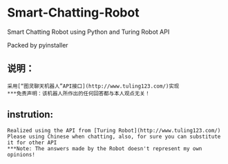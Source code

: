 # Smart-Chatting-Robot
Smart Chatting Robot using Python and Turing Robot API

Packed by pyinstaller

## 说明：
    采用[“图灵聊天机器人”API接口](http://www.tuling123.com/)实现 
    ***免责声明：该机器人所作出的任何回答都与本人观点无关！

## instrution: 
    Realized using the API from [Turing Robot](http://www.tuling123.com/)
    Please using Chinese when chatting, also, for sure you can substitute it for other API 
    ***Note: The answers made by the Robot doesn't represent my own opinions!
